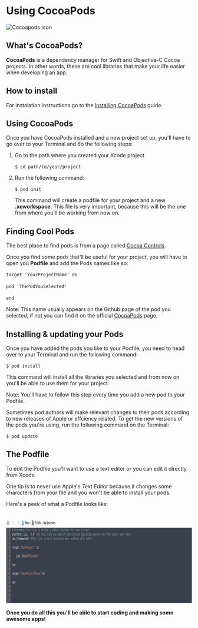 # Using CocoaPods

![Cocoapods icon](http://cdn1.raywenderlich.com/wp-content/uploads/2015/02/cocoapods_logo.png)

## What's CocoaPods?

**CocoaPods** is a dependency manager for Swift and Objective-C Cocoa projects. In other words, these are cool libraries that make your life easier when developing an app.

## How to install

For instalation instructions go to the [Installing CocoaPods](https://github.com/IcaliaLabs/icalia_guides/blob/installingCocoapods/iOS_Swift/installing_cocoapods/installing_cocoapods.md) guide.

## Using CocoaPods

Once you have CocoaPods installed and a new project set up, you'll have to go over to your Terminal and do the following steps:

1. Go to the path where you created your Xcode project

	```
	$ cd path/to/your/project
	```
	
2. Run the following command:

	```
	$ pod init
	```
	
	This command will create a podfile for your project and a new **.xcworkspace**. This file is very important, because this will be the one from where you'll be working from now on.
	 

## Finding Cool Pods

The best place to find pods is from a page called [Cocoa Controls](https://www.cocoacontrols.com).


Once you find some pods that'll be useful for your project, you will have to open you **Podfile** and add the Pods names like so:

```
target 'YourProjectName' do

pod 'ThePodYouSelected'

end
```

Note: This name usually appears on the Github page of the pod you selected, if not you can find it on the official [CocoaPods](https://cocoapods.org) page. 


## Installing & updating your Pods

Once you have added the pods you like to your Podfile, you need to head over to your Terminal and run the following command:

```
$ pod install
```

This command will install all the libraries you selected and from now on you'll be able to use them for your project.

Note: You'll have to follow this step every time you add a new pod to your Podfile.

Sometimes pod authors will make relevant changes to their pods according to new releases of Apple or effciency related. To get the new versions of the pods you're using, run the following command on the Terminal:

```
$ pod update
```

## The Podfile

To edit the Podfile you'll want to use a text editor or you can edit it directly from Xcode.

One tip is to never use Apple's *Text Editor* because it changes some characters from your file and you won't be able to install your pods.

Here's a peek of what a Podfile looks like:

<br>

<img src="Podfile.png" alt="Podfile" style="width:auto;height:230px;">

<br>

**Once you do all this you'll be able to start coding and making some awesome apps!**

